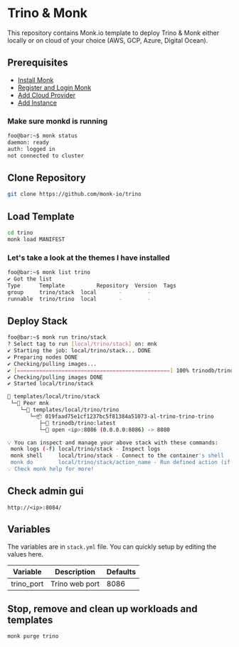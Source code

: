 # Trino & Monk

This repository contains Monk.io template to deploy Trino & Monk either locally or on cloud of your choice (AWS, GCP, Azure, Digital Ocean).

## Prerequisites

- [Install Monk](https://docs.monk.io/docs/get-monk)
- [Register and Login Monk](https://docs.monk.io/docs/acc-and-auth)
- [Add Cloud Provider](https://docs.monk.io/docs/cloud-provider)
- [Add Instance](https://docs.monk.io/docs/multi-cloud)

### Make sure monkd is running

```bash
foo@bar:~$ monk status
daemon: ready
auth: logged in
not connected to cluster
```

## Clone Repository

```bash
git clone https://github.com/monk-io/trino
```

## Load Template

```bash
cd trino
monk load MANIFEST
```

### Let's take a look at the themes I have installed

```bash
foo@bar:~$ monk list trino
✔ Got the list
Type      Template          Repository  Version  Tags
group     trino/stack  local       -        -
runnable  trino/trino  local       -        -
```

## Deploy Stack

```bash
foo@bar:~$ monk run trino/stack
? Select tag to run [local/trino/stack] on: mnk
✔ Starting the job: local/trino/stack... DONE
✔ Preparing nodes DONE
✔ Checking/pulling images...
✔ [================================================] 100% trinodb/trino:latest mnk
✔ Checking/pulling images DONE
✔ Started local/trino/stack

🔩 templates/local/trino/stack
 └─🧊 Peer mnk
    └─🔩 templates/local/trino/trino
       └─📦 019faad75e1cf1237bc5f81384a51073-al-trino-trino-trino
          ├─🧩 trinodb/trino:latest
          └─🔌 open <ip>:8086 (0.0.0.0:8086) -> 8080

💡 You can inspect and manage your above stack with these commands:
 monk logs (-f) local/trino/stack - Inspect logs
 monk shell     local/trino/stack - Connect to the container's shell
 monk do        local/trino/stack/action_name - Run defined action (if exists)
💡 Check monk help for more!
```

## Check admin gui

`http://<ip>:8084/`

## Variables

The variables are in `stack.yml` file. You can quickly setup by editing the values here.

| Variable                         | Description              | Defaults                                                 |
|----------------------------------|--------------------------|-----------------------|
| trino_port                       | Trino web port           | 8086            |

## Stop, remove and clean up workloads and templates

```bash
monk purge trino
```
